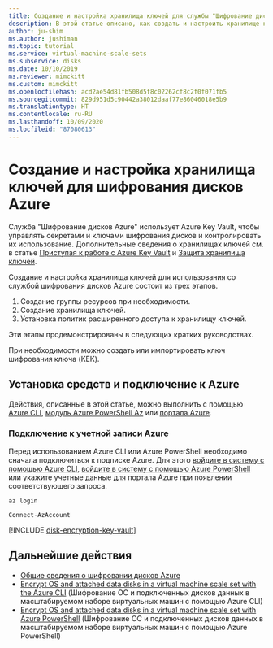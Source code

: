 ```yaml
---
title: Создание и настройка хранилища ключей для службы "Шифрование дисков Azure"
description: В этой статье описано, как создать и настроить хранилище ключей для использования со службой "Шифрование дисков Azure".
author: ju-shim
ms.author: jushiman
ms.topic: tutorial
ms.service: virtual-machine-scale-sets
ms.subservice: disks
ms.date: 10/10/2019
ms.reviewer: mimckitt
ms.custom: mimckitt
ms.openlocfilehash: acd2ae54d81fb508d5f8c02262cf8c2f0f071fb5
ms.sourcegitcommit: 829d951d5c90442a38012daaf77e86046018e5b9
ms.translationtype: HT
ms.contentlocale: ru-RU
ms.lasthandoff: 10/09/2020
ms.locfileid: "87080613"
---
```

# <a name="create-and-configure-a-key-vault-for-azure-disk-encryption"></a>Создание и настройка хранилища ключей для шифрования дисков Azure

Служба "Шифрование дисков Azure" использует Azure Key Vault, чтобы управлять секретами и ключами шифрования дисков и контролировать их использование.  Дополнительные сведения о хранилищах ключей см. в статье [Приступая к работе с Azure Key Vault](../key-vault/general/overview.md) и [Защита хранилища ключей](../key-vault/general/secure-your-key-vault.md).

Создание и настройка хранилища ключей для использования со службой шифрования дисков Azure состоит из трех этапов.

1. Создание группы ресурсов при необходимости.
2. Создание хранилища ключей. 
3. Установка политик расширенного доступа к хранилищу ключей.

Эти этапы продемонстрированы в следующих кратких руководствах.

При необходимости можно создать или импортировать ключ шифрования ключа (KEK).

## <a name="install-tools-and-connect-to-azure"></a>Установка средств и подключение к Azure

Действия, описанные в этой статье, можно выполнить с помощью [Azure CLI](/cli/azure/), [модуль Azure PowerShell Az](/powershell/azure/) или [портала Azure](https://portal.azure.com).

### <a name="connect-to-your-azure-account"></a>Подключение к учетной записи Azure

Перед использованием Azure CLI или Azure PowerShell необходимо сначала подключиться к подписке Azure. Для этого [войдите в систему с помощью Azure CLI](/cli/azure/authenticate-azure-cli?view=azure-cli-latest), [войдите в систему с помощью Azure PowerShell](/powershell/azure/authenticate-azureps?view=azps-2.5.0) или укажите учетные данные для портала Azure при появлении соответствующего запроса.

```azurecli-interactive
az login
```

```azurepowershell-interactive
Connect-AzAccount
```

[!INCLUDE [disk-encryption-key-vault](../../includes/disk-encryption-key-vault.md)]
 
## <a name="next-steps"></a>Дальнейшие действия

- [Общие сведения о шифровании дисков Azure](disk-encryption-overview.md)
- [Encrypt OS and attached data disks in a virtual machine scale set with the Azure CLI](disk-encryption-cli.md) (Шифрование ОС и подключенных дисков данных в масштабируемом наборе виртуальных машин с помощью Azure CLI)
- [Encrypt OS and attached data disks in a virtual machine scale set with Azure PowerShell](disk-encryption-powershell.md) (Шифрование ОС и подключенных дисков данных в масштабируемом наборе виртуальных машин с помощью Azure PowerShell)
